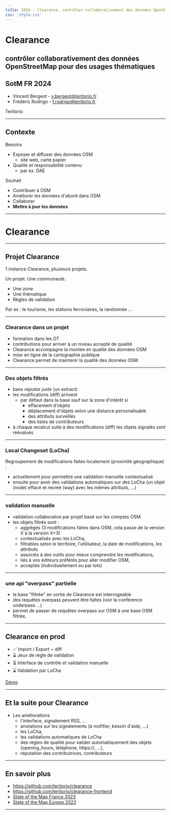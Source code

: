 ```yaml
---
title: 2024 - Clearance, contrôler collaborativement des données OpenStreetMap pour des usages thématiques 
css: 'style.css'
---
```



# Clearance
## contrôler collaborativement des données OpenStreetMap pour des usages thématiques 

## SotM FR 2024

- Vincent Bergeot - v.bergeot@teritorio.fr
- Frédéric Rodrigo - f.rodrigo@teritorio.fr

Teritorio

---

## Contexte

Besoins
- Exposer et diffuser des données OSM
  - site web, carte papier
- Qualité et responsabilité contenu
  - par ex. DAE

Souhait
- Contribuer à OSM
- Améliorer les données d'abord dans OSM
- Collaborer
- **Mettre à jour les données**

---

# Clearance

----

## Projet Clearance

1 instance Clearance, plusieurs projets.

Un projet. Une communauté.
- Une zone
- Une thématique
- Règles de validation

Par ex : le tourisme, les stations ferroviaires, la randonnée …

----

### Clearance dans un projet

- formation dans les OT
- contributions pour arriver à un niveau accepté de qualité
- Clearance accompagne la montée en qualité des données OSM
- mise en ligne de la cartographie publique
- Clearance permet de maintenir la qualité des données OSM

----

### Des objets filtrés

- base *réputée juste* (un extract)
- les modifications (diff) arrivent
  - par défaut dans la base sauf sur la zone d'intérêt si
      - effacement d'objets
      - déplacement d'objets selon une distance personalisable
      - des attributs surveillés
      - des listes de contributeurs
- à chaque recalcul suite à des modifications (diff) les objets signalés sont réévalués

----

### Local Changeset (LoCha)

Regroupement de modifications faites localement (proximité géographique) :
- actuellement pour permettre une validation manuelle contextualisé
- ensuite pour avoir des validations automatiques sur des LoCha (un objet (node) effacé et recréé (way) avec les mêmes attributs, ...)

----

### validation manuelle

- validation collaborative par projet basé sur les comptes OSM
- les objets filtrés sont :
  - aggrégés (3 modifications faites dans OSM, cela passe de la version X à la version X+3)
  - contextualisés avec les LoCha,
  - filtrables selon le territoire, l'utilisateur, la date de modifications, les attributs
  - associés à des outils pour mieux comprendre les modifications,
  - liés à vos éditeurs préférés pour aller modifier OSM,
  - acceptés (individuellement ou par lots)

----

### une api "overpass" partielle

- la base "filtrée" en sortie de Clearance est interrogeable
- des requêtes overpass peuvent être faites (voir la conférence underpass ...)
- permet de passer de requêtes overpass sur OSM à une base OSM filtrée,

---

## Clearance en prod

- ✅ Import / Export + diff
- ⌛ Jeux de règle de validation
- ⏳ Interface de contrôle et validation manuelle
- ⌛ Validation par LoCha

[Démo](https://clearance.teritorio.xyz/)

---

## Et la suite pour Clearance

- Les améliorations
    - l'interface, signalement RSS, ...
    - anotations sur les signalements (à mofifier, besoin d'aide, ...)
    - les LoCha,
    - les validations automatiques de LoCha
    - des règles de qualité pour valider automatiquement des objets (opening_hours, téléphone, https://, ...),
    - réputation des contributrices, contributeurs

---

## En savoir plus

- https://github.com/teritorio/clearance
- https://github.com/teritorio/clearance-frontend
- [State of the Map France 2023](https://peertube.openstreetmap.fr/w/7YynqrJXDzM9K1V9gKWCf7)
- [State of the Map Europe 2023](https://2023.stateofthemap.eu/program/clearance-monitoring-and-extracting-data-from-osm-under-quality-constraints)

---
